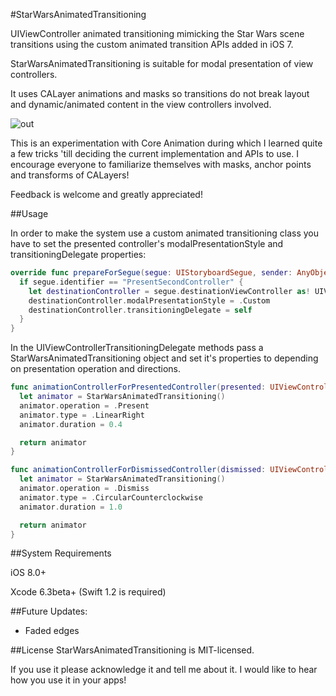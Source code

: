 #StarWarsAnimatedTransitioning

UIViewController animated transitioning mimicking the Star Wars scene transitions using the custom animated transition APIs added in iOS 7.

StarWarsAnimatedTransitioning is suitable for modal presentation of view controllers.

It uses CALayer animations and masks so transitions do not break layout and dynamic/animated content in the view controllers involved.

![out](https://cloud.githubusercontent.com/assets/5302709/6905766/fba2c81c-d732-11e4-9b37-4cf759b18e73.gif)

This is an experimentation with Core Animation during which I learned quite a few tricks 'till deciding the current implementation and APIs to use.
I encourage everyone to familiarize themselves with masks, anchor points and transforms of CALayers!

Feedback is welcome and greatly appreciated!

##Usage

In order to make the system use a custom animated transitioning class you have to set the presented controller's modalPresentationStyle and transitioningDelegate properties:

```swift
override func prepareForSegue(segue: UIStoryboardSegue, sender: AnyObject?) {
  if segue.identifier == "PresentSecondController" {
    let destinationController = segue.destinationViewController as! UIViewController
    destinationController.modalPresentationStyle = .Custom
    destinationController.transitioningDelegate = self
  }
}
```

In the UIViewControllerTransitioningDelegate methods pass a StarWarsAnimatedTransitioning object and set it's properties to depending on presentation operation and directions.

```swift
func animationControllerForPresentedController(presented: UIViewController, presentingController presenting: UIViewController, sourceController source: UIViewController) -> UIViewControllerAnimatedTransitioning? {
  let animator = StarWarsAnimatedTransitioning()
  animator.operation = .Present
  animator.type = .LinearRight
  animator.duration = 0.4

  return animator
}

func animationControllerForDismissedController(dismissed: UIViewController) -> UIViewControllerAnimatedTransitioning? {
  let animator = StarWarsAnimatedTransitioning()
  animator.operation = .Dismiss
  animator.type = .CircularCounterclockwise
  animator.duration = 1.0

  return animator
}

```
##System Requirements

iOS 8.0+

Xcode 6.3beta+ (Swift 1.2 is required)

##Future Updates:

* Faded edges

##License
StarWarsAnimatedTransitioning is MIT-licensed.

If you use it please acknowledge it and tell me about it. I would like to hear how you use it in your apps!
